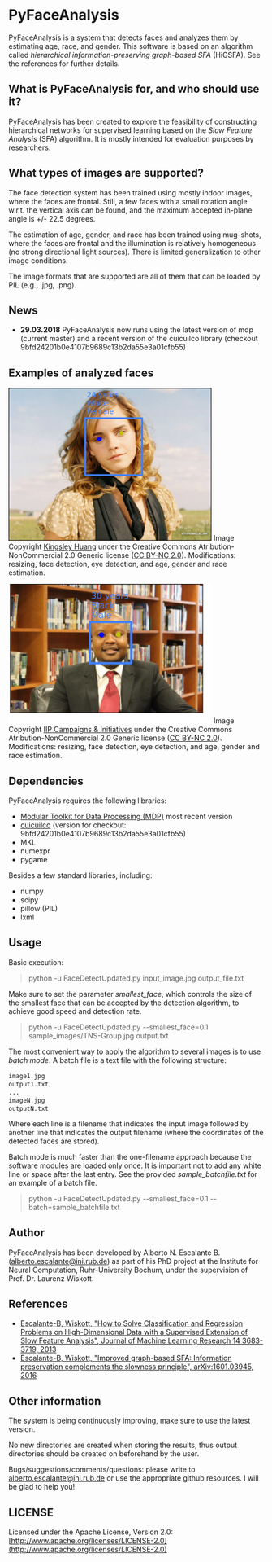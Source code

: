 # PyFaceAnalysis
PyFaceAnalysis is a system that detects faces and analyzes them by estimating age, race, and gender. 
This software is based on an algorithm called *hierarchical information-preserving graph-based SFA* (HiGSFA). See the references for further details.

## What is PyFaceAnalysis for, and who should use it?
PyFaceAnalysis has been created to explore the feasibility of constructing hierarchical networks for supervised learning based on the *Slow Feature Analysis* (SFA) algorithm. It is mostly intended for evaluation purposes by researchers. 

## What types of images are supported?
The face detection system has been trained using mostly indoor images, where the faces are frontal. Still, a few faces with a small rotation angle w.r.t. the vertical axis can be found, and the maximum accepted in-plane angle is +/- 22.5 degrees.

The estimation of age, gender, and race has been trained using mug-shots, where the faces are frontal and the illumination is relatively homogeneous (no strong directional light sources). There is limited generalization to other image conditions.

The image formats that are supported are all of them that can be loaded by PIL (e.g., .jpg, .png).


## News
* **29.03.2018** PyFaceAnalysis now runs using the latest version of mdp (current master) and a recent version of the cuicuilco library (checkout 9bfd24201b0e4107b9689c13b2da55e3a01cfb55)

## Examples of analyzed faces 
<img src="sample_analyses/EmmaWatson2.png" width="400"/> Image Copyright [Kingsley Huang](https://www.flickr.com/photos/flywithinsun/5946368231/) under the Creative Commons Atribution-NonCommercial 2.0 Generic license ([CC BY-NC 2.0](https://creativecommons.org/licenses/by-nc/2.0/)). Modifications: resizing, face detection, eye detection, and age, gender and race estimation.

<img src="sample_analyses/Entrepreneur.png" width="400"/> Image Copyright [IIP Campaigns & Initiatives](https://www.flickr.com/photos/iipcampaigns/17019075412/) under the Creative Commons Atribution-NonCommercial 2.0 Generic license ([CC BY-NC 2.0](https://creativecommons.org/licenses/by-nc/2.0/)). Modifications: resizing, face detection, eye detection, and age, gender and race estimation.

## Dependencies
PyFaceAnalysis requires the following libraries:
* [Modular Toolkit for Data Processing (MDP)](https://github.com/mdp-toolkit/mdp-toolkit) most recent version
* [cuicuilco](https://github.com/AlbertoEsc/cuicuilco) (version for checkout: 9bfd24201b0e4107b9689c13b2da55e3a01cfb55)
* MKL
* numexpr
* pygame

Besides a few standard libraries, including:
* numpy
* scipy
* pillow (PIL)
* lxml

## Usage
Basic execution:
  > python -u FaceDetectUpdated.py input_image.jpg output_file.txt

Make sure to set the parameter *smallest_face*, which controls the size of the smallest face that can be accepted by the detection algorithm, to achieve good speed and detection rate. 
  > python -u FaceDetectUpdated.py --smallest_face=0.1 sample_images/TNS-Group.jpg output.txt

The most convenient way to apply the algorithm to several images is to use *batch mode*. A batch file is a text file with the following structure:
```
image1.jpg
output1.txt
...
imageN.jpg
outputN.txt
```

Where each line is a filename that indicates the input image followed by another line that indicates the output filename (where the coordinates of the detected faces are stored).

Batch mode is much faster than the one-filename approach because the software modules are loaded only once. It is important not to add  any white line or space after the last entry. See the provided *sample_batchfile.txt* for an example of a batch file.
  > python -u FaceDetectUpdated.py --smallest_face=0.1 --batch=sample_batchfile.txt

## Author
PyFaceAnalysis has been developed by Alberto N. Escalante B. (alberto.escalante@ini.rub.de) as part of his PhD project at the Institute for Neural Computation, Ruhr-University Bochum, under the supervision of Prof. Dr. Laurenz Wiskott.

## References

* [Escalante-B, Wiskott, "How to Solve Classification and Regression Problems on High-Dimensional Data with a Supervised Extension of Slow Feature Analysis", Journal of Machine Learning Research 14 3683-3719, 2013](http://www.jmlr.org/papers/volume14/escalante13a/escalante13a.pdf)
* [Escalante-B, Wiskott, "Improved graph-based SFA: Information preservation complements the slowness principle", arXiv:1601.03945, 2016](https://arxiv.org/abs/1601.03945)


## Other information
The system is being continuously improving, make sure to use the latest version.

No new directories are created when storing the results, thus output directories should be created on beforehand by the user.

Bugs/suggestions/comments/questions: please write to alberto.escalante@ini.rub.de or use the appropriate github resources.
I will be glad to help you!

## LICENSE
Licensed under the Apache License, Version 2.0: [http://www.apache.org/licenses/LICENSE-2.0](http://www.apache.org/licenses/LICENSE-2.0)


